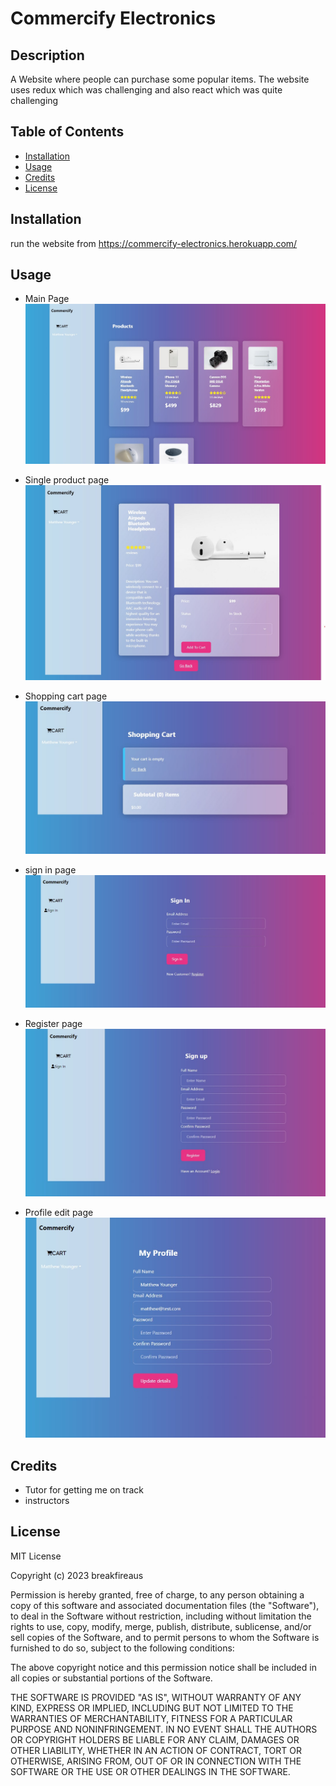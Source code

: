# Commercify Electronics

## Description

A Website where people can purchase some popular items. The website uses redux which was challenging and also react which was quite challenging

## Table of Contents

- [Installation](#installation)
- [Usage](#usage)
- [Credits](#credits)
- [License](#license)

## Installation

run the website from https://commercify-electronics.herokuapp.com/

## Usage

- Main Page
  ![Main Page](images/Screenshot1.jpg)

- Single product page
  ![Single product pager](images/Screenshot2.jpg)

- Shopping cart page
  ![Shopping cart page](images/Screenshot3.jpg)

- sign in page
  ![sign in page](images/Screenshot4.jpg)

- Register page
  ![Register page](images/Screenshot5.jpg)

- Profile edit page
  ![Profile edit page](images/Screenshot6.jpg)

## Credits

- Tutor for getting me on track
- instructors

## License

MIT License

Copyright (c) 2023 breakfireaus

Permission is hereby granted, free of charge, to any person obtaining a copy
of this software and associated documentation files (the "Software"), to deal
in the Software without restriction, including without limitation the rights
to use, copy, modify, merge, publish, distribute, sublicense, and/or sell
copies of the Software, and to permit persons to whom the Software is
furnished to do so, subject to the following conditions:

The above copyright notice and this permission notice shall be included in all
copies or substantial portions of the Software.

THE SOFTWARE IS PROVIDED "AS IS", WITHOUT WARRANTY OF ANY KIND, EXPRESS OR
IMPLIED, INCLUDING BUT NOT LIMITED TO THE WARRANTIES OF MERCHANTABILITY,
FITNESS FOR A PARTICULAR PURPOSE AND NONINFRINGEMENT. IN NO EVENT SHALL THE
AUTHORS OR COPYRIGHT HOLDERS BE LIABLE FOR ANY CLAIM, DAMAGES OR OTHER
LIABILITY, WHETHER IN AN ACTION OF CONTRACT, TORT OR OTHERWISE, ARISING FROM,
OUT OF OR IN CONNECTION WITH THE SOFTWARE OR THE USE OR OTHER DEALINGS IN THE
SOFTWARE.
